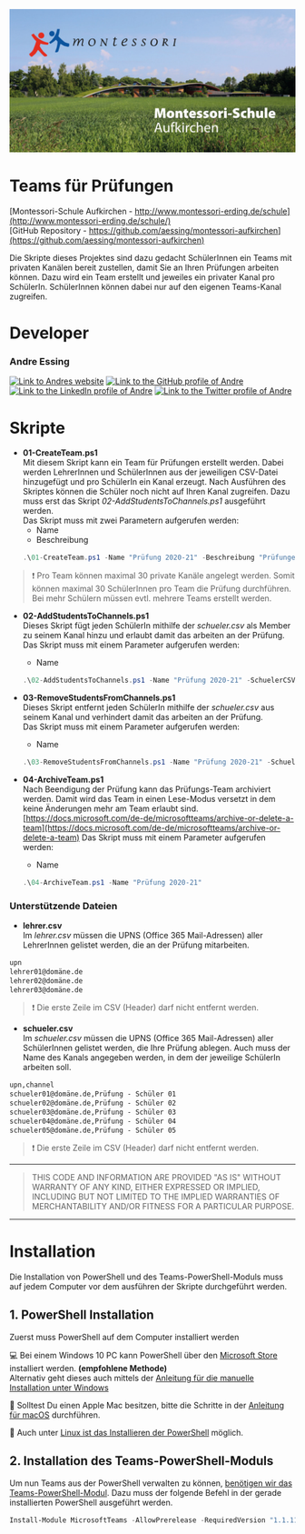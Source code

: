 ![Montessori Erding Logo](../docs/images/banner.jpg)

# Teams für Prüfungen

[Montessori-Schule Aufkirchen - http://www.montessori-erding.de/schule](http://www.montessori-erding.de/schule/)  
[GitHub Repository - https://github.com/aessing/montessori-aufkirchen](https://github.com/aessing/montessori-aufkirchen)

Die Skripte dieses Projektes sind dazu gedacht SchülerInnen ein Teams mit privaten Kanälen bereit zustellen, damit Sie an Ihren Prüfungen arbeiten können. Dazu wird ein Team erstellt und jeweiles ein privater Kanal pro SchülerIn. SchülerInnen können dabei nur auf den eigenen Teams-Kanal zugreifen.

# Developer

### Andre Essing
[<img alt="Link to Andres website" src="https://img.shields.io/static/v1?label=My%20website&message=Visit%20me&labelColor=56B7E6&logoColor=ffffff&style=for-the-badge&logo=microsoft-edge" />](https://www.andre-essing.de)
[<img alt="Link to the GitHub profile of Andre" src="https://img.shields.io/static/v1?label=GitHub&message=Follow%20me&labelColor=181717&logoColor=ffffff&style=for-the-badge&logo=GitHub" />](https://github.com/aessing) 
[<img alt="Link to the LinkedIn profile of Andre" src="https://img.shields.io/static/v1?label=LinkedIn&message=Follow%20me&labelColor=0077B5&logoColor=ffffff&style=for-the-badge&logo=linkedin" />](https://www.linkedin.com/in/aessing/)
[<img alt="Link to the Twitter profile of Andre" src="https://img.shields.io/static/v1?label=Twitter&message=Follow%20me&labelColor=1DA1F2&logoColor=ffffff&style=for-the-badge&logo=twitter" />](https://twitter.com/aessing)

# Skripte

- __01-CreateTeam.ps1__  
Mit diesem Skript kann ein Team für Prüfungen erstellt werden. Dabei werden LehrerInnen und SchülerInnen aus der jeweiligen CSV-Datei hinzugefügt und pro SchülerIn ein Kanal erzeugt. Nach Ausführen des Skriptes können die Schüler noch nicht auf Ihren Kanal zugreifen. Dazu muss erst das Skript _02-AddStudentsToChannels.ps1_ ausgeführt werden.  
Das Skript muss mit zwei Parametern aufgerufen werden:  
  - Name  
  - Beschreibung  
  ```PowerShell
  .\01-CreateTeam.ps1 -Name "Prüfung 2020-21" -Beschreibung "Prüfungen im Jahrgang 2020/21" -LehrerCSV .\lehrer.csv -SchuelerCSV .\schueler.csv
  ```
> :exclamation: Pro Team können maximal 30 private Kanäle angelegt werden. Somit können maximal 30 SchülerInnen pro Team die Prüfung durchführen. Bei mehr Schülern müssen evtl. mehrere Teams erstellt werden.

- __02-AddStudentsToChannels.ps1__  
Dieses Skript fügt jeden SchülerIn mithilfe der _schueler.csv_ als Member zu seinem Kanal hinzu und erlaubt damit das arbeiten an der Prüfung.  
Das Skript muss mit einem Parameter aufgerufen werden:  
  - Name  
  ```PowerShell
  .\02-AddStudentsToChannels.ps1 -Name "Prüfung 2020-21" -SchuelerCSV .\schueler.csv
  ```

- __03-RemoveStudentsFromChannels.ps1__  
Dieses Skript entfernt jeden SchülerIn mithilfe der _schueler.csv_ aus seinem Kanal und verhindert damit das arbeiten an der Prüfung.  
Das Skript muss mit einem Parameter aufgerufen werden:  
  - Name  
  ```PowerShell
  .\03-RemoveStudentsFromChannels.ps1 -Name "Prüfung 2020-21" -SchuelerCSV .\schueler.csv
  ```

- __04-ArchiveTeam.ps1__  
Nach Beendigung der Prüfung kann das Prüfungs-Team archiviert werden. Damit wird das Team in einen Lese-Modus versetzt in dem keine Änderungen mehr am Team erlaubt sind. [https://docs.microsoft.com/de-de/microsoftteams/archive-or-delete-a-team](https://docs.microsoft.com/de-de/microsoftteams/archive-or-delete-a-team)
Das Skript muss mit einem Parameter aufgerufen werden:  
  - Name
  ```PowerShell
  .\04-ArchiveTeam.ps1 -Name "Prüfung 2020-21"
  ```

### Unterstützende Dateien

- __lehrer.csv__  
Im _lehrer.csv_ müssen die UPNS (Office 365 Mail-Adressen) aller LehrerInnen gelistet werden, die an der Prüfung mitarbeiten.  
```
upn
lehrer01@domäne.de
lehrer02@domäne.de
lehrer03@domäne.de
```
> :exclamation: Die erste Zeile im CSV (Header) darf nicht entfernt werden.


- __schueler.csv__  
Im _schueler.csv_ müssen die UPNS (Office 365 Mail-Adressen) aller SchülerInnen gelistet werden, die Ihre Prüfung ablegen. Auch muss der Name des Kanals angegeben werden, in dem der jeweilige SchülerIn arbeiten soll.  
```
upn,channel
schueler01@domäne.de,Prüfung - Schüler 01
schueler02@domäne.de,Prüfung - Schüler 02
schueler03@domäne.de,Prüfung - Schüler 03
schueler04@domäne.de,Prüfung - Schüler 04
schueler05@domäne.de,Prüfung - Schüler 05
```
> :exclamation: Die erste Zeile im CSV (Header) darf nicht entfernt werden.

---
> THIS CODE AND INFORMATION ARE PROVIDED "AS IS" WITHOUT WARRANTY OF ANY KIND, EITHER EXPRESSED OR IMPLIED, INCLUDING BUT NOT LIMITED TO THE IMPLIED WARRANTIES OF MERCHANTABILITY AND/OR FITNESS FOR A PARTICULAR PURPOSE.
---

# Installation

Die Installation von PowerShell und des Teams-PowerShell-Moduls muss auf jedem Computer vor dem ausführen der Skripte durchgeführt werden.

## 1. PowerShell Installation

Zuerst muss PowerShell auf dem Computer installiert werden

:computer: Bei einem Windows 10 PC kann PowerShell über den [Microsoft Store](https://www.microsoft.com/de-de/p/powershell/9mz1snwt0n5d?activetab=pivot:overviewtab) installiert werden. __(empfohlene Methode)__  
Alternativ geht dieses auch mittels der [Anleitung für die manuelle Installation unter Windows](https://docs.microsoft.com/de-de/powershell/scripting/install/installing-powershell-core-on-windows?view=powershell-7.1)

:apple: Solltest Du einen Apple Mac besitzen, bitte die Schritte in der [Anleitung für macOS](https://docs.microsoft.com/de-de/powershell/scripting/install/installing-powershell-core-on-macos?view=powershell-7.1) durchführen.

:penguin: Auch unter [Linux ist das Installieren der PowerShell](https://docs.microsoft.com/de-de/powershell/scripting/install/installing-powershell-core-on-linux?view=powershell-7.1) möglich.

## 2. Installation des Teams-PowerShell-Moduls
Um nun Teams aus der PowerShell verwalten zu können, [benötigen wir das Teams-PowerShell-Modul](https://docs.microsoft.com/de-de/MicrosoftTeams/teams-powershell-install). Dazu muss der folgende Befehl in der gerade installierten PowerShell ausgeführt werden.

```Powershell
Install-Module MicrosoftTeams -AllowPrerelease -RequiredVersion "1.1.11-preview" -Scope CurrentUser
```
